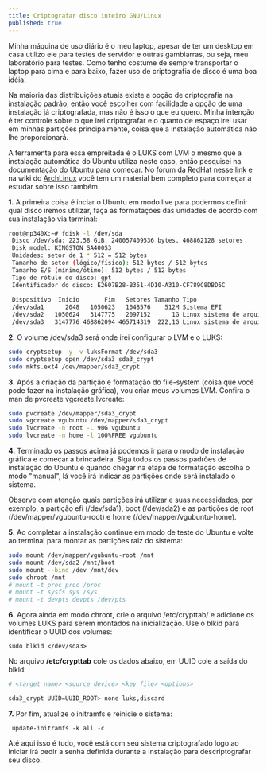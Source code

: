 ```yaml
---
title: Criptografar disco inteiro GNU/Linux
published: true
---
```


Minha máquina de uso diário é o meu laptop, apesar de ter um desktop em casa utilizo ele para testes de servidor e outras  gambiarras, ou seja, meu laboratório para testes. Como tenho costume de sempre transportar o laptop para cima e para baixo, fazer uso de criptografia de disco é uma boa idéia.

Na maioria das distribuições atuais existe a opção de criptografia na instalação padrão, então você escolher com facilidade a opção de uma instalação já criptografada, mas não é isso o que eu quero. Minha intenção é ter controle sobre o que irei criptografar e o quanto de espaço irei usar em minhas partições principalmente, coisa que a instalação automática não lhe proporcionará.
 
A ferramenta para essa empreitada é o LUKS com LVM o mesmo que a instalação automática do Ubuntu utiliza neste caso, então pesquisei na documentação do [Ubuntu](https://help.ubuntu.com/community/Full_Disk_Encryption_Howto_2019) para começar. No fórum da RedHat nesse [link](https://www.redhat.com/sysadmin/disk-encryption-luks) e na wiki do [ArchLinux](https://wiki.archlinux.org/index.php/Dm-crypt/Encrypting_an_entire_system) você tem um material bem completo para começar a estudar sobre isso também. 

**1.** A primeira coisa é inciar o Ubuntu em modo live para podermos definir qual disco iremos utilizar, faça as formatações das unidades de acordo com sua instalação via terminal:

```bash
root@np340X:~# fdisk -l /dev/sda 
 Disco /dev/sda: 223,58 GiB, 240057409536 bytes, 468862128 setores 
 Disk model: KINGSTON SA400S3 
 Unidades: setor de 1 * 512 = 512 bytes 
 Tamanho de setor (lógico/físico): 512 bytes / 512 bytes 
 Tamanho E/S (mínimo/ótimo): 512 bytes / 512 bytes 
 Tipo de rótulo do disco: gpt 
 Identificador do disco: E2607B28-B351-4D10-A310-CF789C8DBD5C 
 
 Dispositivo  Início       Fim   Setores Tamanho Tipo 
 /dev/sda1      2048   1050623   1048576    512M Sistema EFI 
 /dev/sda2   1050624   3147775   2097152      1G Linux sistema de arquivos 
 /dev/sda3   3147776 468862094 465714319  222,1G Linux sistema de arquivo
```

**2.** O volume /dev/sda3 será onde irei configurar o LVM e o LUKS: 

```bash
sudo cryptsetup -y -v luksFormat /dev/sda3
sudo cryptsetup open /dev/sda3 sda3_crypt
sudo mkfs.ext4 /dev/mapper/sda3_crypt
```

**3.** Após a criação da partição e formatação do file-system (coisa que você pode fazer na instalação gráfica), vou criar meus volumes LVM. Confira o man de pvcreate vgcreate lvcreate:

```bash
sudo pvcreate /dev/mapper/sda3_crypt
sudo vgcreate vgubuntu /dev/mapper/sda3_crypt
sudo lvcreate -n root -L 90G vgubuntu
sudo lvcreate -n home -l 100%FREE vgubuntu
```

**4.** Terminado os passos acima já podemos ir para o modo de instalação gráfica e começar a brincadeira. Siga todos os passos padrões de instalação do Ubuntu e quando chegar na etapa de formatação escolha o modo "manual", lá você irá indicar as partições onde será instalado o sistema. 

Observe com atenção quais partições irá utilizar e suas necessidades, por exemplo, a partição efi (/dev/sda1), boot (/dev/sda2) e as partições de root (/dev/mapper/vgubuntu-root) e home (/dev/mapper/vgubuntu-home). 

**5.** Ao completar a instalação continue em modo de teste do Ubuntu e volte ao terminal para montar as partições raiz do sistema:

```bash
sudo mount /dev/mapper/vgubuntu-root /mnt
sudo mount /dev/sda2 /mnt/boot
sudo mount --bind /dev /mnt/dev
sudo chroot /mnt
# mount -t proc proc /proc
# mount -t sysfs sys /sys
# mount -t devpts devpts /dev/pts 
```

**6.** Agora ainda em modo chroot, crie o arquivo /etc/crypttab/ e adicione os volumes LUKS para serem montados na inicialização. Use o blkid para identificar o UUID dos volumes:

```sudo blkid </dev/sda3>```

No arquivo **/etc/crypttab** cole os dados abaixo, em UUID cole a saída do blkid:

```bash
# <target name> <source device> <key file> <options>

sda3_crypt UUID=UUID_ROOT> none luks,discard
```

**7.** Por fim, atualize o initramfs e reinicie o sistema:

``` update-initramfs -k all -c```

Até aqui isso é tudo, você está com seu sistema criptografado logo ao iniciar irá pedir a senha definida durante a instalação para descriptografar seu disco.